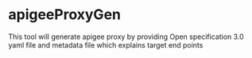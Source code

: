 # apigeeProxyGen
This tool will generate apigee proxy by providing Open specification 3.0 yaml file and metadata file which explains target end points

